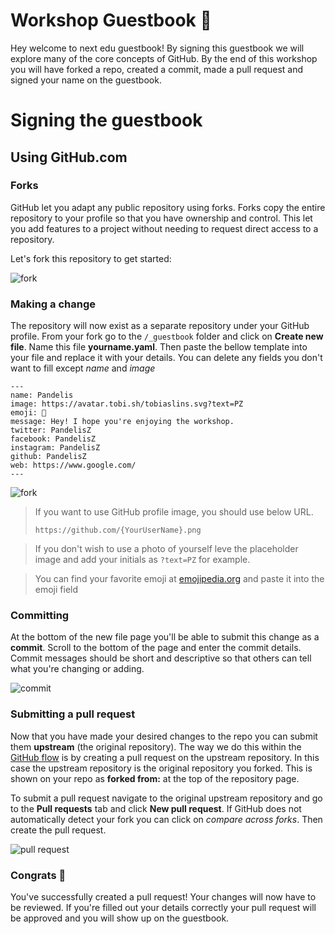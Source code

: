 # Workshop Guestbook 📓

Hey welcome to next edu guestbook! By signing this guestbook we will explore many of the core concepts of GitHub. 
By the end of this workshop you will have forked a repo, created a commit, made a pull request and signed your name on the guestbook.

# Signing the guestbook

## Using GitHub.com

### Forks

GitHub let you adapt any public repository using forks. Forks copy the entire repository to your profile so that you have ownership and 
control. This let you add features to a project without needing to request direct access to a repository.

Let's fork this repository to get started:

![fork](.github/images/fork.gif)

### Making a change

The repository will now exist as a separate repository under your GitHub profile. From your fork go to the `/_guestbook` folder and click on **Create new file**. 
Name this file **yourname.yaml**. Then paste the bellow template into your file and replace it with your details. You can delete any fields you don't want to fill except *name* and *image*

```
---
name: Pandelis
image: https://avatar.tobi.sh/tobiaslins.svg?text=PZ
emoji: 🐼
message: Hey! I hope you're enjoying the workshop.
twitter: PandelisZ
facebook: PandelisZ
instagram: PandelisZ
github: PandelisZ
web: https://www.google.com/
---
```

![fork](.github/images/createfile.gif)

> If you want to use GitHub profile image, you should use below URL.
> 
> `https://github.com/{YourUserName}.png`

> If you don't wish to use a photo of yourself leve the placeholder image and add your initials as `?text=PZ` for example.

> You can find your favorite emoji at [emojipedia.org](https://emojipedia.org/) and paste it into the emoji field

### Committing

At the bottom of the new file page you'll be able to submit this change as a **commit**. Scroll to the bottom of the page and enter the commit details. 
Commit messages should be short and descriptive so that others can tell what you're changing or adding.

![commit](.github/images/commit.gif)


### Submitting a pull request

Now that you have made your desired changes to the repo you can submit them **upstream** (the original repository). The way we do this within the [GitHub flow](https://guides.github.com/introduction/flow/) is by creating a pull request on the upstream repository. In this case the upstream repository is the original repository you 
forked. This is shown on your repo as **forked from:** at the top of the repository page.

To submit a pull request navigate to the original upstream repository and go to the **Pull requests** tab and click **New pull request**. If GitHub does not automatically detect
your fork you can click on *compare across forks*. Then create the pull request.

![pull request](.github/images/pullrequest.gif)


### Congrats :tada:

You've successfully created a pull request! Your changes will now have to be reviewed. If you're filled out your details correctly your pull request will be approved and you will show up on the 
guestbook.
